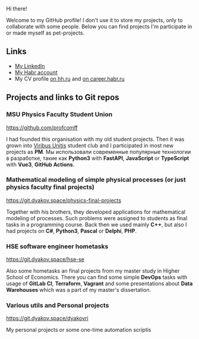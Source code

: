 Hi there! 

Welcome to my GitHub profile! I don't use it to store my projects, only to collaborate with some people. Below you can find projects I'm participate in or made myself as pet-projects.


## Links
- [My LinkedIn](https://to.dyakov.space/linkedin-rd)
- [My Habr account](https://habr.com/ru/users/djakov/)
- My CV profile [on hh.ru](https://ekaterinburg.hh.ru/resume/c1b299d4ff03faa8e70039ed1f555574524966) and [on career.habr.ru](https://career.habr.com/dyakovri)

## Projects and links to Git repos
### MSU Physics Faculty Student Union
    
https://github.com/profcomff

I had founded this organisation with my old student projects. Then it was grown into [Viribus Unitis](https://t.me/ViribusUnitisGroup) student club and I participated in most new projects as **PM**. Мы использовали современные популярные технологии в разработке, такие как **Python3** with **FastAPI**, **JavaScript** or **TypeScript** with **Vue3**, **GitHub Actions**.


### Mathematical modeling of simple physical processes (or just physics faculty final projects)

https://git.dyakov.space/physics-final-projects

Together with his brothers, they developed applications for mathematical modeling of processes. Such problems were assigned to students as final tasks in a programming course. Back then we used mainly **C++**, but also I had projects on **C#**, **Python3**, **Pascal** or **Delphi**, **PHP**.


### HSE software engineer hometasks

https://git.dyakov.space/hse-se

Also some hometasks an final projects from my master study in Higher School of Economics. There you can find some simple **DevOps** tasks with usage of **GitLab CI**, **Terraform**, **Vagrant** and some presentations about **Data Warehouses** which was a part of my master's dissertation.


### Various utils and Personal projects

https://git.dyakov.space/dyakovri

My personal projects or some one-time automation scriptis
